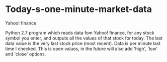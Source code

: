 # Today-s-one-minute-market-data

Yahoo! finance

Python 2.7 program which reads data fom Yahoo! finance, for any stock symbol you enter, and outputs all the values of that stock for today.
The last data value is the very last stock price (most recent).
Data is per minute last time I checked.
This is open values, in the future will also add 'high', 'low' and 'close' options.
